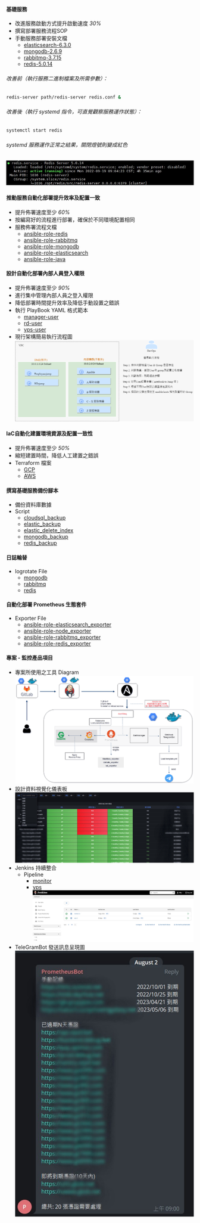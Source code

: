#### 基礎服務
* 改進服務啟動方式提升啟動速度 *30%*
* 撰寫部署服務流程SOP
* 手動服務部署安裝文檔
  - [elasticsearch-6.3.0](systemd/elasticsearch/elasticsearch-6.3.0.md)
  - [mongodb-2.6.9](./systemd/mongodb/mongodb-2.6.9.md)
  - [rabbitmq-3.7.15](./systemd/rabbitmq/rabbitmq-3.7.15.md)
  - [redis-5.0.14](./systemd/redis/redis-5.0.14.md)
###### 改善前（執行服務二進制檔案及所需參數）：
```sh
redis-server path/redis-server redis.conf &
```
###### 改善後（執行 systemd 指令，可直覺觀察服務運作狀態）：
```sh
systemctl start redis
```
###### systemd 服務運作正常之結果，關閉燈號則變成紅色
![systemd](img/systemd.jpg)

#### 推動服務自動化部署提升效率及配置一致
* 提升佈署速度至少 *60%*
* 按編寫好的流程進行部署，確保於不同環境配置相同
* 服務佈署流程文檔
  - [ansible-role-redis](ansible/infra/ansible-role-redis/README.md)
  - [ansible-role-rabbitmq](ansible/infra/ansible-role-rabbitmq/README.md)
  - [ansible-role-mongodb](ansible/infra/ansible-role-mongodb/README.md)
  - [ansible-role-elasticsearch](ansible/infra/ansible-role-elasticsearch/README.md)
  - [ansible-role-java](ansible/infra/ansible-role-java/README.md)

#### 設計自動化部署內部人員登入權限
* 提升佈署速度至少 *90%*
* 進行集中管理內部人員之登入權限
* 降低部署時間提升效率及降低手動設置之錯誤
* 執行 PlayBook YAML 格式範本
  - [manager-user](ansible/manage/ansible-role-manager-user/README.md)
  - [rd-user](ansible/manage/ansible-role-rd-jump/README.md)
  - [vps-user](ansible/manage/ansible-role-vps-user/README.md)
* 現行架構簡易執行流程圖
  ![login_diagram](ansible/manage/img/login_diagram.png)

#### IaC自動化建置環境資源及配置一致性
* 提升佈署速度至少 *50%*
* 縮短建置時間，降低人工建置之錯誤
* Terraform 檔案
  - [GCP](terraform/gcp/main.tf)
  - [AWS](terraform/aws/main.tf)

#### 撰寫基礎服務備份腳本
* 備份資料庫數據
* Script
  - [cloudsql_backup](backup_script/cloudsql_backup/script.sh)
  - [elastic_backup](backup_script/elastic_backup/es_script.sh)
  - [elastic_delete_index](backup_script/elastic_delete_index/delete_eslog_index.sh)
  - [mongodb_backup](backup_script/mongodb_backup/script.sh)
  - [redis_backup](backup_script/redis_backup/script.sh)

#### 日誌輪替
* logrotate File
  - [mongodb](logrotate/mongodb)
  - [rabbitmq](logrotate/rabbitmq)
  - [redis](logrotate/redis)

#### 自動化部署 Prometheus 生態套件
* Exporter File
  - [ansible-role-elasticsearch_exporter](ansible/exporter/ansible-role-elasticsearch_exporter/README.md)
  - [ansible-role-node_exporter](ansible/exporter/ansible-role-node_exporter/README.md)
  - [ansible-role-rabbitmq_exporter](ansible/exporter/ansible-role-rabbitmq_exporter/README.md)
  - [ansible-role-redis_exporter](ansible/exporter/ansible-role-redis_exporter/README.md)

#### 專案 - 監控產品項目
* 專案所使用之工具 Diagram
![diagram](monitor/diagram.png)
* 設計資料視覺化儀表板
![grafana](monitor/grafana.png)
* Jenkins 持續整合
  - Pipeline 
    - [monitor](jenkins/pipeline/monitor)
    - [vps](jenkins/pipeline/vps)
  ![ci](jenkins/img/jenkins.jpg)
* TeleGramBot 發送訊息呈現圖
![grafana](monitor/telegrambot.jpg)
